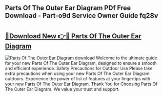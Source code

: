 ## Parts Of The Outer Ear Diagram PDf Free Download - Part-o9d Service Owner Guide fq28v

# <h2><a href="http://dfr6trx.blite.top/?on=Parts+Of+The+Outer+Ear+Diagram">🔗Download New 👉🔴 Parts Of The Outer Ear Diagram</a></h2>

[![Parts Of The Outer Ear Diagram download](https://i.imgur.com/lujVjoI.png)](http://dfr6trx.blite.top/?on=Parts+Of+The+Outer+Ear+Diagram)
Welcome to the ultimate guide for your new Parts Of The Outer Ear Diagram, designed to ensure a smooth and efficient experience. Safety Precautions for Outdoor Use Please take extra precautions when using your new Parts Of The Outer Ear Diagram outdoors. Experience the power of list of features at your fingertips with your new Parts Of The Outer Ear Diagram. Thank You for Choosing Parts Of The Outer Ear Diagram. We value your trust and support.
